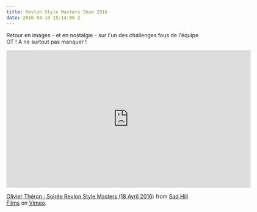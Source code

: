 ```yaml
---
title: Revlon Style Masters Show 2016
date: 2016-04-18 15:14:00 Z
---
```


Retour en images - et en nostalgie - sur l'un des challenges fous de l'équipe OT !
A ne surtout pas manquer !

<iframe src="https://player.vimeo.com/video/164433330" width="640" height="360" frameborder="0" allow="autoplay; fullscreen" allowfullscreen></iframe>
<p><a href="https://vimeo.com/164433330">Olivier Th&eacute;ron : Soir&eacute;e Revlon Style Masters (18 Avril 2016)</a> from <a href="https://vimeo.com/sadhillfilms">Sad Hill Films</a> on <a href="https://vimeo.com">Vimeo</a>.</p>
